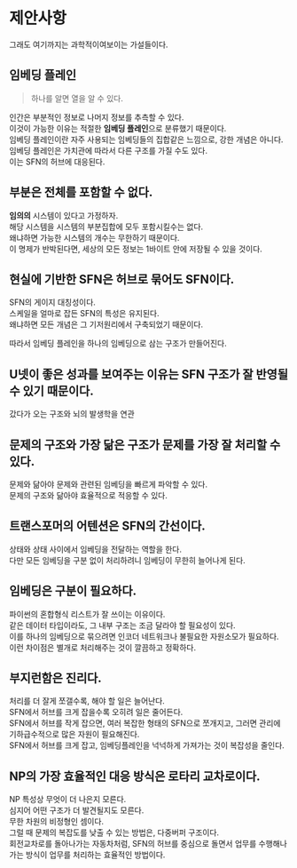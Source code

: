 # 제안사항
그래도 여기까지는 과학적이여보이는 가설들이다.

## 임베딩 플레인

> 하나를 알면 열을 알 수 있다.

인간은 부분적인 정보로 나머지 정보를 추측할 수 있다.  
이것이 가능한 이유는 적절한 **임베딩 플레인**으로 분류했기 때문이다.  
임베딩 플레인이란 자주 사용되는 임베딩들의 집합같은 느낌으로, 강한 개념은 아니다.  
임베딩 플레인은 가치관에 따라서 다른 구조를 가질 수도 있다.  
이는 SFN의 허브에 대응된다.

## 부분은 전체를 포함할 수 없다.
**임의의** 시스템이 있다고 가정하자.  
해당 시스템을 시스템의 부분집합에 모두 포함시킬수는 없다.  
왜냐하면 가능한 시스템의 개수는 무한하기 때문이다.  
이 명제가 반박된다면, 세상의 모든 정보는 1바이트 안에 저장될 수 있을 것이다.  

## 현실에 기반한 SFN은 허브로 묶어도 SFN이다.
SFN의 게이지 대칭성이다.  
스케일을 얼마로 잡든 SFN의 특성은 유지된다.  
왜냐하면 모든 개념은 그 기저원리에서 구축되었기 때문이다.  

따라서 임베딩 플레인을 하나의 임베딩으로 삼는 구조가 만들어진다.

## U넷이 좋은 성과를 보여주는 이유는 SFN 구조가 잘 반영될 수 있기 때문이다.
갔다가 오는 구조와 뇌의 발생학을 연관

## 문제의 구조와 가장 닮은 구조가 문제를 가장 잘 처리할 수 있다.
문제와 닮아야 문제와 관련된 임베딩을 빠르게 파악할 수 있다.  
문제의 구조와 닮아야 효율적으로 적응할 수 있다.  

## 트랜스포머의 어텐션은 SFN의 간선이다.
상태와 상태 사이에서 임베딩을 전달하는 역할을 한다.  
다만 모든 임베딩을 구분 없이 처리하려니 임베딩이 무한히 늘어나게 된다.

## 임베딩은 구분이 필요하다.  
파이썬의 혼합형식 리스트가 잘 쓰이는 이유이다.  
같은 데이터 타입이라도, 그 내부 구조는 조금 달라야 할 필요성이 있다.  
이를 하나의 임베딩으로 묶으려면 인코더 네트워크나 불필요한 자원소모가 필요하다.  
이런 차이점은 별개로 처리해주는 것이 깔끔하고 정확하다.  

## 부지런함은 진리다.
처리를 더 잘게 쪼갤수록, 해야 할 일은 늘어난다.  
SFN에서 허브를 크게 잡을수록 오히려 일은 줄어든다.  
SFN에서 허브를 작게 잡으면, 여러 복잡한 형태의 SFN으로 쪼개지고, 그러면 관리에 기하급수적으로 많은 자원이 필요해진다.  
SFN에서 허브를 크게 잡고, 임베딩플레인을 넉넉하게 가져가는 것이 복잡성을 줄인다.

## NP의 가장 효율적인 대응 방식은 로타리 교차로이다.
NP 특성상 무엇이 더 나은지 모른다.  
심지어 어떤 구조가 더 발견될지도 모른다.  
무한 차원의 비정형인 셈이다.  
그럴 때 문제의 복잡도를 낮출 수 있는 방법은, 다중버퍼 구조이다.  
회전교차로를 돌아나가는 자동차처럼, SFN의 허브를 중심으로 돌면서 업무를 수행해나가는 방식이 업무를 처리하는 효율적인 방법이다.

